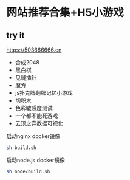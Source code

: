 # 网站推荐合集+H5小游戏

## try it
https://503666666.cn


- 合成2048
- 黑白棋
- 见缝插针
- 魔方
- js扑克牌翻牌记忆小游戏
- 切积木
- 色彩敏感度测试
- 一个都不能死游戏
- 云顶之弈数据可视化

启动nginx docker镜像
```bash
sh build.sh
```

启动node.js docker镜像
```bash
sh node/build.sh
```


